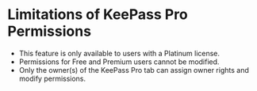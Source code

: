 # Limitations of KeePass Pro Permissions

- This feature is only available to users with a Platinum license.
- Permissions for Free and Premium users cannot be modified.
- Only the owner(s) of the KeePass Pro tab can assign owner rights and modify permissions.

<Hubspot />